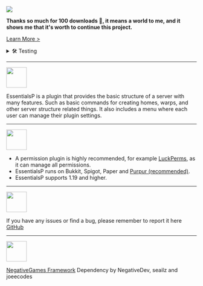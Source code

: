 <img src="https://cdn.discordapp.com/attachments/903181864116826112/1058339339937001522/EssentialsP_Banner.png" />

**Thanks so much for 100 downloads 💖, it means a world to me, and it shows me that it's worth to continue this project.**

[Learn More >](https://essentialsp.tk)

<details>
<summary>
🛠️ Testing
</summary>
<span>If you want to help me test my plugin, join on the <a href="https://discord.gg/Y7SbYphVw9" >discord.</a></span>
</details>

***

<img src="https://cdn.discordapp.com/attachments/903181864116826112/1043082635221684295/About_purple.png" height="54px"/>

EssentialsP is a plugin that provides the basic structure of a server with many features. Such as basic commands for creating homes, warps, and other server structure related things. It also includes a menu where each user can manage their plugin settings.

***

<img src="https://cdn.discordapp.com/attachments/903181864116826112/1043087096182734859/Requirements_purple.png" height="54px"/>

- A permission plugin is highly recommended, for example [LuckPerms](https://luckperms.net/), as it can manage all permissions.
- EssentialsP runs on Bukkit, Spigot, Paper and [Purpur (recommended)](https://purpurmc.org/).
- EssentialsP supports 1.19 and higher.

***

<img src="https://cdn.discordapp.com/attachments/903181864116826112/1043082636240900147/Issue_purple.png" height="54px"/>

If you have any issues or find a bug, please remember to report it here [GitHub](https://github.com/0PandaDEV/EssentialsP/issues)

***

<img src="https://cdn.discordapp.com/attachments/903181864116826112/1043082635771134002/Credits_purple.png" height="54px"/>

[NegativeGames Framework](https://github.com/Negative-Games/Framework) Dependency by NegativeDev, seailz and joeecodes
